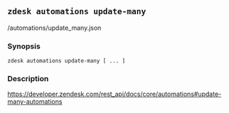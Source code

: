 ## `zdesk automations update-many`

/automations/update_many.json

### Synopsis

    zdesk automations update-many [ ... ]

### Description

https://developer.zendesk.com/rest_api/docs/core/automations#update-many-automations

